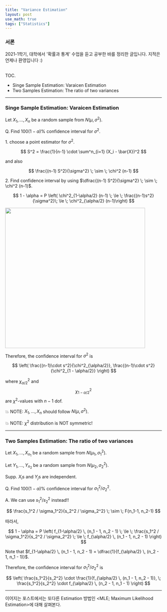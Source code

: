 ```yaml
---
title: "Variance Estimation"
layout: post
use_math: true
tags: ["Statistics"]
---
```


### 서론
2021-1학기, 대학에서 '확률과 통계' 수업을 듣고 공부한 바를 정리한 글입니다. 지적은 언제나 환영입니다 :)

<br><span class="statement-title">TOC.</span><br>

- Singe Sample Estimation: Varaicen Estimation
- Two Samples Estimation: The ratio of two variances

<hr/>

### Singe Sample Estimation: Varaicen Estimation

Let $X_1, \dots, X_n$ be a random sample from $N(\mu, \sigma^2)$.

Q. Find $100(1-\alpha)\%$ confidence interval for $\sigma^2$.

1\. choose a point estimator for $\sigma^2$.

$$
S^2 = \frac{1}{n-1} \cdot \sum^n_{i=1} (X_i - \bar{X})^2
$$

and also

$$
\frac{(n-1) S^2}{\sigma^2} \; \sim \; \chi^2 (n-1)
$$

2\. Find confidence interval by using $\dfrac{(n-1) S^2}{\sigma^2} \; \sim \; \chi^2 (n-1)$.

$$
1 - \alpha = P \left( \chi^2_{1-\alpha/2} (n-1) \; \le \; \frac{(n-1)s^2}{\sigma^2}\; \le \; \chi^2_{\alpha/2} (n-1)\right)
$$

<div class="img-wrapper">
<img src= "{{"/images/probability-and-statistics/chi-square-distribution.png" | relative_url }}" width=450>
</div>

Therefore, the confidence interval for $\sigma^2$ is

$$
\left( 
  \frac{(n-1)\cdot s^2}{\chi^2_{\alpha/2}},
  \frac{(n-1)\cdot s^2}{\chi^2_{1 - \alpha/2}}
\right)
$$

where $\chi^2_{\alpha/2}$ and $$\chi^2_{1-\alpha/2}$$ are $\chi^2$-values with $n-1$ dof.

💥 NOTE: $X_1, \dots, X_n$ should follow $N(\mu, \sigma^2)$.

💥 NOTE: $\chi^2$ distribution is NOT symmetric!

<hr/>

### Two Samples Estimation: The ratio of two variances

Let $X_1, \dots, X_{n_1}$ be a random sample from $N(\mu_1, \sigma_1^2)$.

Let $Y_1, \dots, Y_{n_2}$ be a random sample from $N(\mu_2, \sigma_2^2)$.

Supp. $X_i$s and $Y_j$s are independent.

Q. Find $100(1-\alpha)\%$ confidence interval for $\sigma_1^2 / \sigma_2^2$.

A. We can use $s_1^2 / s_2^2$ instead!!

$$
\frac{s_1^2 / \sigma_1^2}{s_2^2 / \sigma_2^2} \; \sim \; F(n_1-1, n_2-1)
$$

따라서,

$$
1 - \alpha
= P \left( f_{1-\alpha/2} \, (n_1 - 1, n_2 - 1) \; \le \; \frac{s_1^2 / \sigma_1^2}{s_2^2 / \sigma_2^2} \; \le \; f_{\alpha/2} \, (n_1 - 1, n_2 - 1) \right)
$$

Note that $f_{1-\alpha/2} \, (n_1 - 1, n_2 - 1) = \dfrac{1}{f_{\alpha/2} \, (n_2 - 1, n_1 - 1)}$.

Therefore, the confidence interval for $\sigma_1^2 / \sigma_2^2$ is

$$
\left( 
  \frac{s_1^2}{s_2^2} \cdot \frac{1}{f_{\alpha/2} \, (n_1 - 1, n_2 - 1)}, \; 
  \frac{s_1^2}{s_2^2} \cdot f_{\alpha/2} \, (n_2 - 1, n_1 - 1)
\right)
$$

<hr/>

이어지는 포스트에서는 또다른 Estimation 방법인 \<MLE; Maximum Likelihood Estimation\>에 대해 살펴본다.

